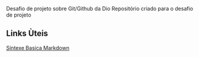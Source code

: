 Desafio de projeto sobre Git/Github da Dio
Repositório criado para o desafio de projeto

## Links Ùteis 
[Síntexe Basica Markdown](https://www.markdownguide.org/basic-syntax/)
